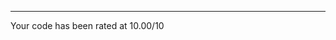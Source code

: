 -------------------------------------------------------------------
Your code has been rated at 10.00/10 

